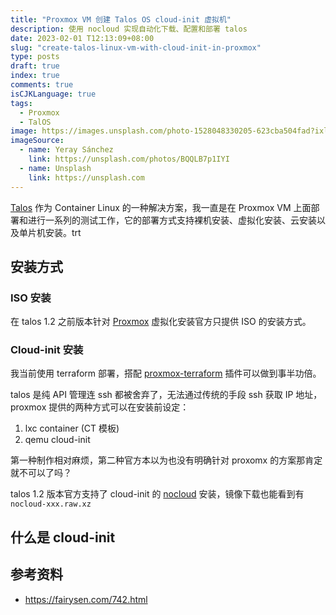 ```yaml
---
title: "Proxmox VM 创建 Talos OS cloud-init 虚拟机"
description: 使用 nocloud 实现自动化下载、配置和部署 talos
date: 2023-02-01 T12:13:09+08:00
slug: "create-talos-linux-vm-with-cloud-init-in-proxmox"
type: posts
draft: true
index: true
comments: true
isCJKLanguage: true
tags:
  - Proxmox
  - TalOS
image: https://images.unsplash.com/photo-1528048330205-623cba504fad?ixlib=rb-4.0.3&ixid=MnwxMjA3fDB8MHxwaG90by1wYWdlfHx8fGVufDB8fHx8&auto=format&fit=crop&w=2781&q=80
imageSource:
  - name: Yeray Sánchez
    link: https://unsplash.com/photos/BQQLB7p1IYI
  - name: Unsplash
    link: https://unsplash.com
---
```


[Talos](https://talos.dev) 作为 Container Linux 的一种解决方案，我一直是在 Proxmox VM 上面部署和进行一系列的测试工作，它的部署方式支持裸机安装、虚拟化安装、云安装以及单片机安装。trt

## 安装方式

### ISO 安装

在 talos 1.2 之前版本针对 [Proxmox](https://www.talos.dev/v1.2/talos-guides/install/virtualized-platforms/proxmox/) 虚拟化安装官方只提供 ISO 的安装方式。

### Cloud-init 安装

我当前使用 terraform 部署，搭配 [proxmox-terraform]() 插件可以做到事半功倍。

talos 是纯 API 管理连 ssh 都被舍弃了，无法通过传统的手段 ssh 获取 IP 地址，proxmox 提供的两种方式可以在安装前设定：

1. lxc container (CT 模板)
2. qemu cloud-init

第一种制作相对麻烦，第二种官方本以为也没有明确针对 proxomx 的方案那肯定就不可以了吗？

talos 1.2 版本官方支持了 cloud-init 的 [nocloud](https://www.talos.dev/v1.2/talos-guides/install/cloud-platforms/nocloud/) 安装，镜像下载也能看到有 `nocloud-xxx.raw.xz`

## 什么是 cloud-init


## 参考资料

- https://fairysen.com/742.html

